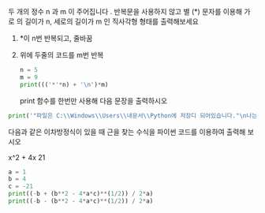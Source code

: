 두 개의 정수 n 과 m 이 주어집니다 . 반복문을 사용하지 않고 별 (*) 문자를 이용해 가로
의 길이가 n, 세로의 길이가 m 인 직사각형 형태를 출력해보세요

1. *이 n번 반복되고, 줄바꿈

2. 위에 두줄의 코드를 m번 반복

   ```python
   n = 5
   m = 9
   print((('*'*n) + '\n')*m)
   ```


   
   print 함수를 한번만 사용해 다음 문장을 출력하시오

```python
print('"파일은 C:\\Windows\\Users\\내문서\\Python에 저장디 되어있습니다."\n나는 생각했다. \'cd를 써서 git bash로 들어가야지\'')
```

다음과 같은 이차방정식이 있을 때 근을 찾는 수식을 파이썬 코드를 이용하여 출력해
보시오

x^2 + 4x 21

```python
a = 1
b = 4
c = -21
print((-b + (b**2 - 4*a*c)**(1/2)) / 2*a)
print((-b - (b**2 - 4*a*c)**(1/2)) / 2*a)
```

